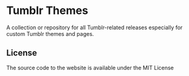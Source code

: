 # Tumblr Themes
A collection or repository for all Tumblr-related releases especially for custom Tumblr themes and pages.

## License
The source code to the website is available under the MIT License
